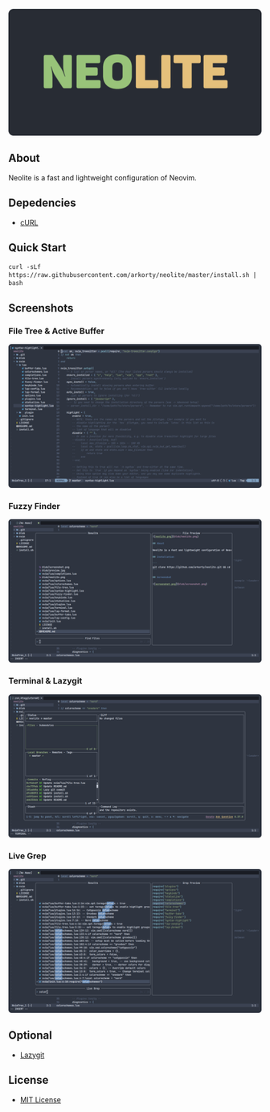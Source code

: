 ![neolite.png](blob/neolite.png)

## About

Neolite is a fast and lightweight configuration of Neovim.

## Depedencies
- [cURL](https://github.com/curl/curl)

## Quick Start

```
curl -sLf https://raw.githubusercontent.com/arkorty/neolite/master/install.sh | bash
```

## Screenshots

### File Tree & Active Buffer

![file-tree.png](blob/file-tree.png)

### Fuzzy Finder

![fuzzy-finder.png](blob/fuzzy-finder.png)

### Terminal & Lazygit

![lazygit.png](blob/lazygit.png)

### Live Grep

![live-grep.png](blob/live-grep.png)

## Optional

- [Lazygit](https://github.com/jesseduffield/lazygit)

## License

- [MIT License](LICENSE)
